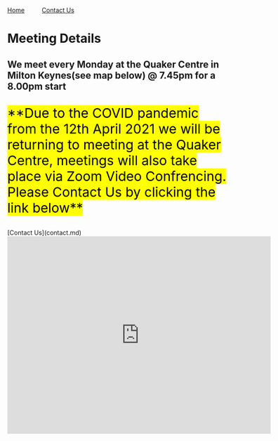 [Home](index.md)&nbsp;&nbsp;&nbsp;&nbsp;&nbsp;&nbsp;&nbsp;&nbsp;&nbsp;&nbsp;[Contact Us](contact.md)

# Meeting Details

## We meet every Monday at the Quaker Centre in Milton Keynes(see map below) @ 7.45pm for a 8.00pm start 

<p style="font-size:30px"><mark>**Due to the COVID pandemic from the 12th April 2021 we will be returning to meeting at the Quaker Centre, meetings will also take place via Zoom Video Confrencing. 
Please Contact Us by clicking the link below**</mark></p>
[Contact Us](contact.md)

<iframe src="https://www.google.com/maps/embed?pb=!1m18!1m12!1m3!1d2453.3351363220745!2d-0.7423750488691282!3d52.0554210796294!2m3!1f0!2f0!3f0!3m2!1i1024!2i768!4f13.1!3m3!1m2!1s0x4877aaf10c09ab19%3A0x84c6f132c9100aa8!2sThe%20Quaker%20Centre!5e0!3m2!1sen!2suk!4v1607784037136!5m2!1sen!2suk" width="600" height="450" frameborder="0" style="border:0;" allowfullscreen="" aria-hidden="false" tabindex="0"></iframe>
